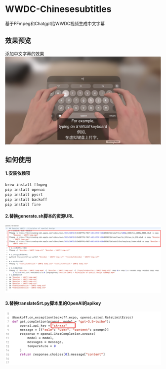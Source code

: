 # WWDC-Chinesesubtitles
基于FFmpeg和Chatgpt给WWDC视频生成中文字幕
## 效果预览
添加中文字幕的效果
![效果预览](assets/preview.png)
## 如何使用
#### 1.安装依赖项

```
brew install ffmpeg
pip install openai
pip install pysrt
pip install backoff
pip install fire
```

#### 2.替换generate.sh脚本的资源URL
![更新url](assets/changurl.jpeg)
#### 3.替换translateSrt.py脚本里的OpenAI的apikey
![换apikey](assets/apikey.jpg)
